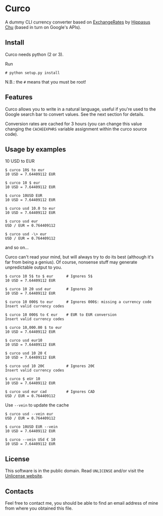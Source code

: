 Curco
=====

A dummy CLI currency converter based on
[ExchangeRates](http://rate-exchange.appspot.com/) by [Hippasus
Chu](https://github.com/hippasus/ExchangeRates) (based in turn on Google's
APIs).

Install
-------

Curco needs python (2 or 3).

Run

    # python setup.py install

N.B.: the `#` means that you must be root!

Features
--------

Curco allows you to write in a natural language, useful if you're used to the
Google search bar to convert values.  See the next section for details.

Conversion rates are cached for 3 hours (you can change this value changing
the `CACHEEXPHRS` variable assignment within the curco source code).

Usage by examples
-----------------

10 USD to EUR

    $ curco 10$ to eur
    10 USD = 7.64409112 EUR

    $ curco 10 $ eur
    10 USD = 7.64409112 EUR

    $ curco 10USD EUR
    10 USD = 7.64409112 EUR

    $ curco usd 10.0 to eur
    10 USD = 7.64409112 EUR

    $ curco usd eur
    USD / EUR = 0.764409112

    $ curco usd -\> eur
    USD / EUR = 0.764409112

and so on...

Curco can't read your mind, but will always try to do its best (although it's
far from being a genius).  Of course, nonsense stuff may generate unpredictable
output to you.

    $ curco 10 5$ to $ eur      # Ignores 5$
    10 USD = 7.64409112 EUR

    $ curco 10 20 usd eur       # Ignores 20
    10 USD = 7.64409112 EUR

    $ curco 10 000$ to eur      # Ignores 000$: missing a currency code
    Insert valid currency codes

    $ curco 10 000$ to € eur    # EUR to EUR conversion
    Insert valid currency codes

    $ curco 10,000.00 $ to eur
    10 USD = 7.64409112 EUR

    $ curco usd eur10
    10 USD = 7.64409112 EUR

    $ curco usd 10 20 €
    10 USD = 7.64409112 EUR

    $ curco usd 10 20€          # Ignores 20€
    Insert valid currency codes

    $ curco $ eUr 10
    10 USD = 7.64409112 EUR

    $ curco usd eur cad         # Ignores CAD
    USD / EUR = 0.764409112

Use `--vein` to update the cache

    $ curco usd --vein eur
    USD / EUR = 0.764409112

    $ curco 10USD EUR --vein
    10 USD = 7.64409112 EUR

    $ curco --vein USd € 10
    10 USD = 7.64409112 EUR

License
-------

This software is in the public domain.  Read `UNLICENSE` and/or visit the
[Unlicense website](http://unlicense.org).

Contacts
--------

Feel free to contact me, you should be able to find an email address of mine
from where you obtained this file.

